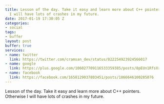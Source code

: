 ```yaml
---
title: Lesson of the day. Take it easy and learn more about C++ pointers. Otherwise
  I will have lots of crashes in my future.
date: 2017-01-19 17:30:05 Z
categories:
- social
tags:
- buffer
layout: post
buffer: true
services:
- name: twitter
  link: https://twitter.com/cramsan_dev/status/822254923924566017
- name: google
  link: https://plus.google.com/106027709116533359385/posts/8pEUn1RfsVr
- name: facebook
  link: https://facebook.com/1658129037803451/posts/1866646100285076
---
```


Lesson of the day. Take it easy and learn more about C++ pointers. Otherwise I will have lots of crashes in my future.
